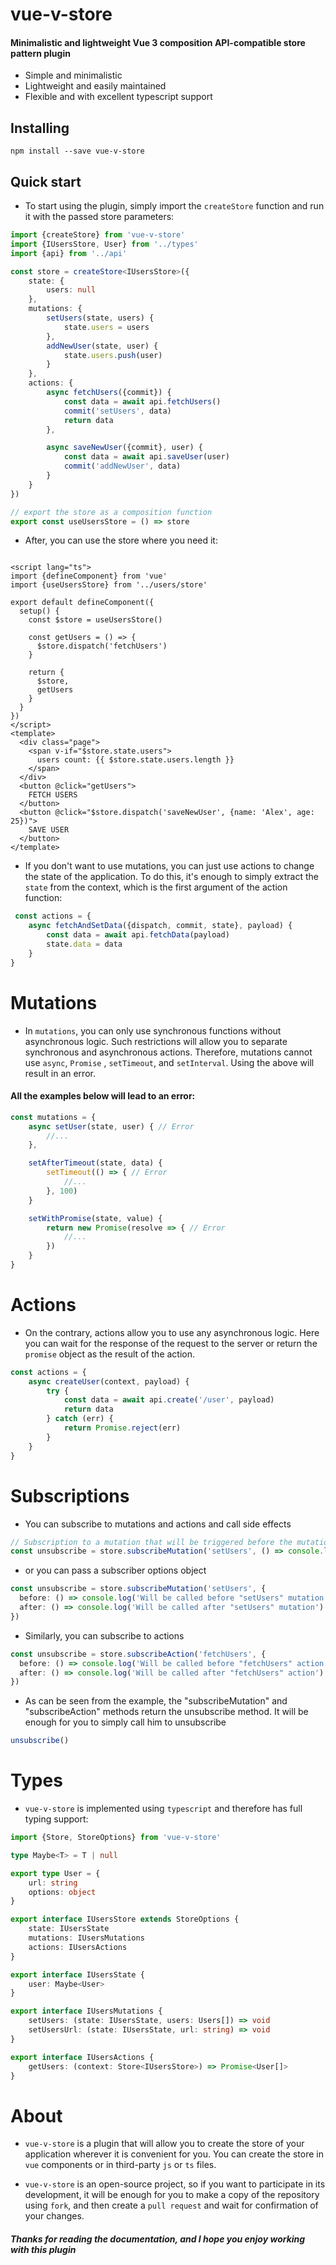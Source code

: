 # vue-v-store

#### Minimalistic and lightweight Vue 3 composition API-compatible store pattern plugin

* Simple and minimalistic
* Lightweight and easily maintained
* Flexible and with excellent typescript support

## Installing

```
npm install --save vue-v-store
```

## Quick start

* To start using the plugin, simply import the ```createStore``` function and run it with the passed store parameters:

```typescript
import {createStore} from 'vue-v-store'
import {IUsersStore, User} from '../types'
import {api} from '../api'

const store = createStore<IUsersStore>({
    state: {
        users: null
    },
    mutations: {
        setUsers(state, users) {
            state.users = users
        },
        addNewUser(state, user) {
            state.users.push(user)
        }
    },
    actions: {
        async fetchUsers({commit}) {
            const data = await api.fetchUsers()
            commit('setUsers', data)
            return data
        },

        async saveNewUser({commit}, user) {
            const data = await api.saveUser(user)
            commit('addNewUser', data)
        }
    }
})

// export the store as a composition function
export const useUsersStore = () => store
```

* After, you can use the store where you need it:

```vue

<script lang="ts">
import {defineComponent} from 'vue'
import {useUsersStore} from '../users/store'

export default defineComponent({
  setup() {
    const $store = useUsersStore()

    const getUsers = () => {
      $store.dispatch('fetchUsers')
    }

    return {
      $store,
      getUsers
    }
  }
})
</script>
<template>
  <div class="page">
    <span v-if="$store.state.users">
      users count: {{ $store.state.users.length }}
    </span>
  </div>
  <button @click="getUsers">
    FETCH USERS
  </button>
  <button @click="$store.dispatch('saveNewUser', {name: 'Alex', age: 25})">
    SAVE USER
  </button>
</template>
```

* If you don't want to use mutations, you can just use actions to change the state of the application. To do this, it's
enough to simply extract the ```state``` from the context, which is the first argument of the action function:

```typescript
 const actions = {
    async fetchAndSetData({dispatch, commit, state}, payload) {
        const data = await api.fetchData(payload)
        state.data = data
    }
}
```

# Mutations

* In ```mutations```, you can only use synchronous functions without asynchronous logic. Such restrictions will allow you
to separate synchronous and asynchronous actions. Therefore, mutations cannot use ```async```, ```Promise```
, ```setTimeout```, and ```setInterval```. Using the above will result in an error.

#### All the examples below will lead to an error:

```typescript
const mutations = {
    async setUser(state, user) { // Error
        //... 
    },

    setAfterTimeout(state, data) {
        setTimeout(() => { // Error
            //...
        }, 100)
    }

    setWithPromise(state, value) {
        return new Promise(resolve => { // Error
            //...
        })
    }
}
```

# Actions

* On the contrary, actions allow you to use any asynchronous logic. Here you can wait for the response of the request to
the server or return the ```promise``` object as the result of the action.

```typescript
const actions = {
    async createUser(context, payload) {
        try {
            const data = await api.create('/user', payload)
            return data
        } catch (err) {
            return Promise.reject(err)
        }
    }
}
```

# Subscriptions
* You can subscribe to mutations and actions and call side effects

```typescript
// Subscription to a mutation that will be triggered before the mutation
const unsubscribe = store.subscribeMutation('setUsers', () => console.log('Will be called before "setUsers" mutation'))
```
* or you can pass a subscriber options object
```typescript
const unsubscribe = store.subscribeMutation('setUsers', {
  before: () => console.log('Will be called before "setUsers" mutation'),
  after: () => console.log('Will be called after "setUsers" mutation')
})
```
* Similarly, you can subscribe to actions
```typescript
const unsubscribe = store.subscribeAction('fetchUsers', {
  before: () => console.log('Will be called before "fetchUsers" action'),
  after: () => console.log('Will be called after "fetchUsers" action')
})
```
* As can be seen from the example, the "subscribeMutation" and "subscribeAction" methods return the unsubscribe method. It will be enough for you to simply call him to unsubscribe
```typescript
unsubscribe()
```

# Types

* ```vue-v-store``` is implemented using ```typescript``` and therefore has full typing support:

```typescript
import {Store, StoreOptions} from 'vue-v-store'

type Maybe<T> = T | null

export type User = {
    url: string
    options: object
}

export interface IUsersStore extends StoreOptions {
    state: IUsersState
    mutations: IUsersMutations
    actions: IUsersActions
}

export interface IUsersState {
    user: Maybe<User>
}

export interface IUsersMutations {
    setUsers: (state: IUsersState, users: Users[]) => void
    setUsersUrl: (state: IUsersState, url: string) => void
}

export interface IUsersActions {
    getUsers: (context: Store<IUsersStore>) => Promise<User[]>
}
```

# About

* ```vue-v-store``` is a plugin that will allow you to create the store of your application wherever it is convenient for you.
You can create the store in ```vue``` components or in third-party ```js``` or ```ts``` files.

* ```vue-v-store``` is an open-source project, so if you want to participate in its development, it will be enough for you to make a copy of the repository using ```fork```, and then create a ```pull request``` and wait for confirmation of your changes.

##### Thanks for reading the documentation, and I hope you enjoy working with this plugin
